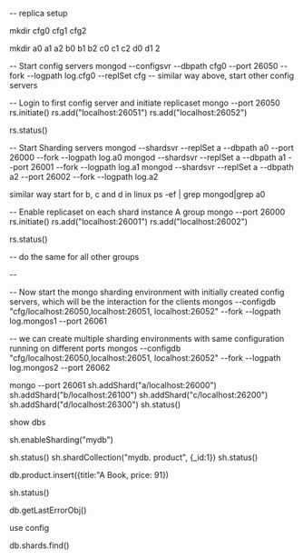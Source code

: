 -- replica setup

mkdir cfg0 cfg1 cfg2

mkdir a0 a1 a2 b0 b1 b2 c0 c1 c2 d0 d1 2

-- Start config servers
mongod --configsvr --dbpath cfg0 --port 26050 --fork --logpath log.cfg0 --replSet cfg
-- similar way above, start other config servers

-- Login to first config server and initiate replicaset 
mongo --port 26050
rs.initiate()
rs.add("localhost:26051")
rs.add("localhost:26052")

rs.status()

-- Start Sharding servers
mongod --shardsvr --replSet a --dbpath a0 --port 26000 --fork --logpath log.a0 
mongod --shardsvr --replSet a --dbpath a1 --port 26001 --fork --logpath log.a1
mongod --shardsvr --replSet a --dbpath a2 --port 26002 --fork --logpath log.a2

similar way start for b, c and d
in linux ps -ef | grep mongod|grep a0

-- Enable replicaset on each shard instance
A group 
mongo --port 26000
rs.initiate()
rs.add("localhost:26001")
rs.add("localhost:26002")

rs.status()

-- do the same for all other groups

--  

-- Now start the mongo sharding environment with initially created config servers, which will be the interaction for the clients
mongos --configdb "cfg/localhost:26050,localhost:26051, localhost:26052" --fork --logpath log.mongos1 --port 26061 

-- we can create multiple sharding environments with same configuration running on different ports
mongos --configdb "cfg/localhost:26050,localhost:26051, localhost:26052" --fork --logpath log.mongos2 --port 26062

mongo --port 26061
sh.addShard("a/localhost:26000")
sh.addShard("b/localhost:26100")
sh.addShard("c/localhost:26200")
sh.addShard("d/localhost:26300")
sh.status()

show dbs

sh.enableSharding("mydb")

sh.status()
sh.shardCollection("mydb. product", {_id:1})
sh.status()

db.product.insert({title:"A Book, price: 91})


sh.status()

db.getLastErrorObj()

use config

db.shards.find()










